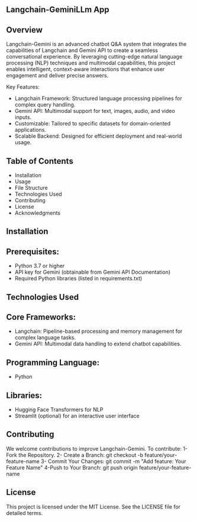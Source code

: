 ## Langchain-GeminiLLm App

## Overview
Langchain-Gemini is an advanced chatbot Q&A system that integrates the capabilities of Langchain and Gemini API to create a seamless conversational experience. By leveraging cutting-edge natural language processing (NLP) techniques and multimodal capabilities, this project enables intelligent, context-aware interactions that enhance user engagement and deliver precise answers.

Key Features:
- Langchain Framework: Structured language processing pipelines for complex query handling.
- Gemini API: Multimodal support for text, images, audio, and video inputs.
- Customizable: Tailored to specific datasets for domain-oriented applications.
- Scalable Backend: Designed for efficient deployment and real-world usage.

## Table of Contents
- Installation
- Usage
- File Structure
- Technologies Used
- Contributing
- License
- Acknowledgments

## Installation

## Prerequisites:
- Python 3.7 or higher
- API key for Gemini (obtainable from Gemini API Documentation)
- Required Python libraries (listed in requirements.txt)

## Technologies Used

## Core Frameworks:

- Langchain: Pipeline-based processing and memory management for complex language tasks.
- Gemini API: Multimodal data handling to extend chatbot capabilities.

## Programming Language:
- Python

## Libraries:
- Hugging Face Transformers for NLP
- Streamlit (optional) for an interactive user interface

## Contributing
We welcome contributions to improve Langchain-Gemini. To contribute:
1- Fork the Repository.
2- Create a Branch:
git checkout -b feature/your-feature-name
3- Commit Your Changes:
git commit -m "Add feature: Your Feature Name"
4-Push to Your Branch:
git push origin feature/your-feature-name

## License
This project is licensed under the MIT License. See the LICENSE file for detailed terms.